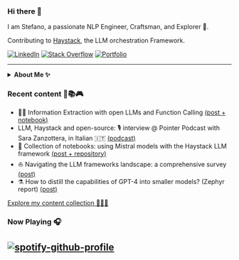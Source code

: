 ### Hi there 👋

I am Stefano, a passionate  NLP Engineer, Craftsman, and Explorer 🧭.

Contributing to [Haystack](https://github.com/deepset-ai/haystack), the LLM orchestration Framework.

<p align="left">
  <a href="https://www.linkedin.com/in/stefano-fiorucci/"><img alt="LinkedIn" title="LinkedIn"src="https://img.shields.io/badge/linkedin-%230077B5.svg?&style=for-the-badge&logo=linkedin&logoColor=white"></a>
    <a href="https://stackoverflow.com/users/10883094/stefano-fiorucci-anakin87/"><img alt="Stack Overflow" title="Stack Overflow"src="https://img.shields.io/badge/-Stackoverflow-FE7A16?style=for-the-badge&logo=stack-overflow&logoColor=white"></a>
   <a href="https://stefano-fiorucci.netlify.app/"><img alt="Portfolio" title="Portfolio" src="https://img.shields.io/badge/💻-website-informational?style=for-the-badge&labelColor=blue"></a>   
</p>

<hr/>
<details><summary><strong>About Me ✨</strong></summary>
  
💫 Structural Engineer turned Software Engineer with a **passion** for exploring the realms of Machine Learning and Natural Language Processing.

🔍 Formerly at 01S for 5 years, I specialized in information extraction and retrieval from unstructured documents, making valuable information accessible to Italian citizens.

💙 Currently, I am proud to be part of deepset, contributing to [Haystack](https://github.com/deepset-ai/haystack), the open-source LLM Framework 🏗️. I enjoy engaging with a vibrant community of users and contributors.
  
In my spare time:
* I often take meditative walks :walking:
* I dedicate myself to social volunteering :star:
* I am part of a theatre group, I read, I watch films... :art:
</details>

### Recent content 🧪📚🎮
<!--content start-->
- 🧪🦍 Information Extraction with open LLMs and Function Calling [(post + notebook)](https://www.linkedin.com/posts/stefano-fiorucci_haystack-opensource-largelanguagemodels-activity-7143511665278447618-OKLW)
- LLM, Haystack and open-source: 🎙️ interview @ Pointer Podcast with Sara Zanzottera, in Italian 🇮🇹 [(podcast)](https://pointerpodcast.it/p/pointer183-haystack-creare-llm-applications-in-modo-facile-con-stefano-fiorucci-e-sara-zanzottera/)
- 📌 Collection of notebooks: using Mistral models with the Haystack LLM framework [(post + repository)](https://www.linkedin.com/posts/stefano-fiorucci_mistral-haystack-rag-activity-7141116953464676352-ixkL)
- ⛵ Navigating the LLM frameworks landscape: a comprehensive survey [(post)](https://www.linkedin.com/posts/stefano-fiorucci_haystack-llm-largelanguagemodels-activity-7133065998949134336-7tD5)
- ⚗️ How to distill the capabilities of GPT-4 into smaller models? (Zephyr report) [(post)](https://www.linkedin.com/posts/stefano-fiorucci_llm-largelanguagemodels-nlp-activity-7129738807934885888-ADEX)
<!--content end-->

[Explore my content collection 🧩🧩🧩](https://github.com/anakin87/content-collection)

### Now Playing 🎧
[![spotify-github-profile](https://spotify-github-profile.vercel.app/api/view?uid=11144145828&cover_image=true&theme=novatorem&bar_color=634eb1&bar_color_cover=false)](https://open.spotify.com/user/11144145828)
<br/>
---
<!--
**anakin87/anakin87** is a ✨ _special_ ✨ repository because its `README.md` (this file) appears on your GitHub profile.

Here are some ideas to get you started:

- 🔭 I’m currently working on ...
- 🌱 I’m currently learning ...
- 👯 I’m looking to collaborate on ...
- 🤔 I’m looking for help with ...
- 💬 Ask me about ...
- 📫 How to reach me: ...
- 😄 Pronouns: ...
- ⚡ Fun fact: ...
-->

